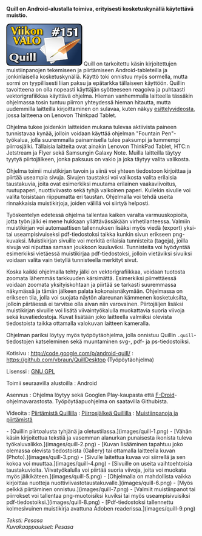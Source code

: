 <!--
Title: Quill
Week: 3x47
Number: 151
Date: 2013/11/17
Pageimage: valo151-quill.png
Tags: Android,Piirto,Teksti
-->

**Quill on Android-alustalla toimiva, erityisesti kosketuskynällä
käytettävä muistio.**

![](images/valo151-quill.png "fig:valo151-quill.png") Quill on tarkoitettu
käsin kirjoitettujen muistiinpanojen tekemiseen ja piirtämiseen
Android-tableteilla ja jonkinlaisella kosketuskynällä. Käyttö toki
onnistuu myös sormella, mutta sormi on tyypillisesti liian paksu ja
epätarkka tällaiseen käyttöön. Quillin tavoitteena on olla nopeasti
käyttäjän syötteeseen reagoiva ja puhtaasti vektorigrafiikkaa käyttävä
ohjelma. Hieman vanhemmalla laitteella tässäkin ohjelmassa tosin tuntuu
piirron yhteydessä hieman hitautta, mutta uudemmilla laitteilla
kirjoittaminen on sulavaa, kuten näkyy
[esittelyvideosta](http://www.youtube.com/watch?v=k1yxYXMPXA0), jossa
laitteena on Lenovon Thinkpad Tablet.

Ohjelma tukee joidenkin laitteiden mukana tulevaa aktiivista paineen
tunnistavaa kynää, jolloin voidaan käyttää ohjelman "Fountain
Pen"-työkalua, jolla suuremmalla painamisella tulee paksumpi ja tummempi
piirrosjälki. Tällaisia laitteita ovat ainakin Lenovon ThinkPad Tablet,
HTC:n Jetstream ja Flyer sekä Samsungin Galaxy Note. Muilla laitteilla
täytyy tyytyä piirtojälkeen, jonka paksuus on vakio ja joka täytyy
valita valikosta.

Ohjelma toimii muistikirjan tavoin ja siinä voi yhteen tiedostoon
kirjoittaa ja piirtää useampia sivuja. Sivujen taustaksi voi valikosta
valita erilaisia taustakuvia, joita ovat esimerkiksi muutama erilainen
vaakaviivoitus, ruutupaperi, nuottiviivasto sekä tyhjä valkoinen paperi.
Kullekin sivulle voi valita toisistaan riippumatta eri taustan.
Ohjelmalla voi tehdä useita rinnakkaisia muistikirjoja, joiden välillä
voi siirtyä helposti.

Työskentelyn edetessä ohjelma tallentaa kaiken varalta varmuuskopioita,
jotta työn jälki ei mene hukkaan yllättävässäkään virhetilanteessa.
Valmiin muistikirjan voi automaattisen tallennuksen lisäksi myös viedä
(export) yksi- tai useampisivuiseksi pdf-tiedostoksi taikka kunkin sivun
erikseen png-kuvaksi. Muistikirjan sivuille voi merkitä erilaisia
tunnisteita (tageja), joilla sivuja voi niputtaa samaan joukkoon
kuuluviksi. Tunnisteita voi hyödyntää esimerkiksi vietäessä muistikirjaa
pdf-tiedostoksi, jolloin vietäviksi sivuiksi voidaan valita vain
tietyllä tunnisteella merkityt sivut.

Koska kaikki ohjelmalla tehty jälki on vektorigrafiikkaa, voidaan
tuotosta zoomata lähemmäs tarkkuuden kärsimättä. Esimerkiksi
piirrettäessä voidaan zoomata yksityiskohtaan ja piirtää se tarkasti
suuremmassa näkymässä ja tämän jälkeen palata kokonaisnäkymään.
Ohjelmassa on erikseen tila, jolla voi suojata näytön alareunan kämmenen
kosketuksilta, jolloin piirtäessä ei tarvitse olla aivan niin
varovainen. Piirtojäljen lisäksi muistikirjan sivuille voi lisätä
viivaintyökalulla muokattavia suoria viivoja sekä kuvatiedostoja. Kuvat
lisätään joko laitteella valmiiksi olevista tiedostoista taikka
ottamalla valokuvan laitteen kameralla.

Ohjelman pariksi löytyy myös työpöytäohjelma, jolla onnistuu Quillin
`.quill`-tiedostojen katseleminen sekä muuntaminen svg-, pdf- ja
ps-tiedostoiksi.

Kotisivu
:   <http://code.google.com/p/android-quill/>
:   <https://github.com/vbraun/QuillDesktop> (Työpöytäohjelma)

Lisenssi
:   [GNU GPL](GNU_GPL)

Toimii seuraavilla alustoilla
:   Android

Asennus
:   Ohjelma löytyy sekä Googlen Play-kaupasta että
    [F-Droid](F-Droid "wikilink")-ohjelmavarastosta. Työpöytäapuohjelma
    on saatavilla Githubista.

Videoita
:   [Piirtämistä Quillilla](http://www.youtube.com/watch?v=JC29B8dChoc)
:   [Piirrosjälkeä
    Quillilla](http://www.youtube.com/watch?v=4FWR6wECbWg)
:   [Muistiinpanoja ja
    piirtämistä](http://www.youtube.com/watch?v=_OxBq-kytDk)

<div class="psgallery" markdown="1">
-   [Quillin piirtoalusta tyhjänä ja oletustilassa.](images/quill-1.png)
-   [Vähän käsin kirjoitettua tekstiä ja vasemman alanurkan punaisesta
    ikonista tuleva työkaluvalikko.](images/quill-2.png)
-   [Kuvan lisääminen tapahtuu joko olemassa olevista tiedostoista
    (Gallery) tai ottamalla laitteella kuvan
    (Photo).](images/quill-3.png)
-   [Sivulle laitettua kuvaa voi siirrellä ja sen kokoa voi
    muuttaa.](images/quill-4.png)
-   [Sivuille on useita vaihtoehtoisia taustakuvioita. Viivatyökalulla
    voi piirtää suoria viivoja, joita voi muokata myös
    jälkikäteen.](images/quill-5.png)
-   [Ohjelmalla on mahdollista vaikka kirjoittaa nuotteja
    nuottiviivastotaustakuvalle.](images/quill-6.png)
-   [Myös pelkkä piirtäminen onnistuu.](images/quill-7.png)
-   [Valmiit muistiinpanot tai piirrokset voi tallentaa png-muotoisiksi
    kuviksi tai myös useampisivuisiksi
    pdf-tiedostoiksi.](images/quill-8.png)
-   [Pdf-tiedostoksi tallennettu kolmesivuinen muistikirja avattuna
    Adoben readerissa.](images/quill-9.png)
</div>

*Teksti: Pesasa* <br />
*Kuvakaappaukset: Pesasa*

